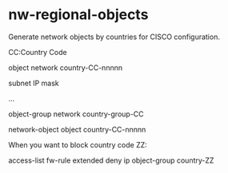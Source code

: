 # nw-regional-objects
Generate network objects by countries for CISCO configuration.

CC:Country Code

object network country-CC-nnnnn

 subnet IP mask

...

object-group network country-group-CC

 network-object object country-CC-nnnnn

When you want to block country code ZZ:

access-list fw-rule extended deny ip object-group country-ZZ

